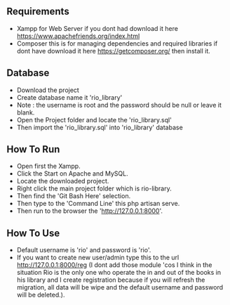## Requirements
- Xampp for Web Server if you dont had download it here https://www.apachefriends.org/index.html
- Composer this is for managing dependencies and required libraries if dont have download it here https://getcomposer.org/ then install it.

## Database

- Download the project
- Create database name it 'rio_library'
- Note : the username is root and the password should be null or leave it blank.
- Open the Project folder and locate the 'rio_library.sql'
- Then import the 'rio_library.sql' into 'rio_library' database

## How To Run
- Open first the Xampp.
- Click the Start on Apache and MySQL.
- Locate the downloaded project.
- Right click the main project folder which is rio-library.
- Then find the 'Git Bash Here' selection.
- Then type to the 'Command Line' this php artisan serve.
- Then run to the browser the 'http://127.0.0.1:8000'.

## How To Use
- Default username is 'rio' and password is 'rio'.
- If you want to create new user/admin type this to the url http://127.0.0.1:8000/reg (I dont add those module 'cos I think in the situation Rio is the only one who operate the in and out of the books in his library and I create registration because if you will refresh the migration, all data will be wipe and the default username and password will be deleted.).

